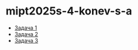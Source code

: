 # mipt2025s-4-konev-s-a

- [Задача 1](task01/README.md)
- [Задача 2](task02/README.md)
- [Задача 3](task03/README.md)

